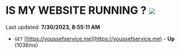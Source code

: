 # IS MY WEBSITE RUNNING ? [![](https://img.shields.io/static/v1?label=Sponsor&message=%E2%9D%A4&logo=GitHub&color=%23fe8e86)](https://github.com/sponsors/<username>)

Last updated: **7/30/2023, 8:55:11 AM**

- `GET` [https://youssefservice.me](https://youssefservice.me) - **Up** (1036ms)
